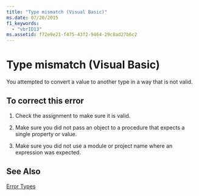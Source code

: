 ```yaml
---
title: "Type mismatch (Visual Basic)"
ms.date: 07/20/2015
f1_keywords: 
  - "vbrID13"
ms.assetid: f72e9e21-f475-43f2-9464-29c8ad27b6c2
---
```

# Type mismatch (Visual Basic)
You attempted to convert a value to another type in a way that is not valid.  
  
## To correct this error  
  
1.  Check the assignment to make sure it is valid.  
  
2.  Make sure you did not pass an object to a procedure that expects a single property or value.  
  
3.  Make sure you did not use a module or project name where an expression was expected.  
  
## See Also  
 [Error Types](../../../visual-basic/programming-guide/language-features/error-types.md)
